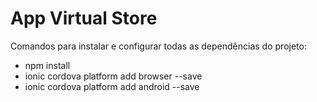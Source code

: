 # App Virtual Store

Comandos para instalar e configurar todas as dependências do projeto:
- npm install
- ionic cordova platform add browser --save
- ionic cordova platform add android --save